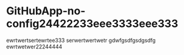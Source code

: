 # GitHubApp-no-config24422233eee3333eee333
ewrtwertsertewrtee333
serwertwertwetr
gdwfgsdfgsdgsdfg
ewrtwetwer22244444
